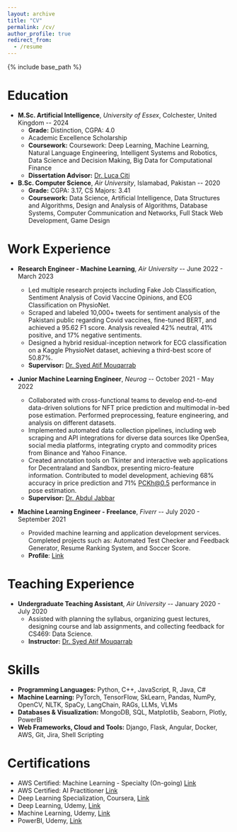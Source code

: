 ```yaml
---
layout: archive
title: "CV"
permalink: /cv/
author_profile: true
redirect_from:
  - /resume
---
```


{% include base_path %}

Education
======
* <strong>M.Sc. Artificial Intelligence</strong>, <i>University of Essex</i>, Colchester, United Kingdom -- 2024
  * <strong>Grade:</strong> Distinction, CGPA: 4.0
  * Academic Excellence Scholarship
  * <strong>Coursework:</strong> Coursework: Deep Learning, Machine Learning, Natural Language Engineering, Intelligent Systems and Robotics, Data Science and Decision Making, Big Data for Computational Finance
  * <strong>Dissertation Advisor:</strong> <a href="https://www.essex.ac.uk/people/CITIL35902/Luca-Citi" target="_blank">Dr. Luca Citi</a>
* <strong>B.Sc. Computer Science</strong>, <i>Air University</i>, Islamabad, Pakistan -- 2020
  * <strong>Grade:</strong> CGPA: 3.17, CS Majors: 3.41
  * <strong>Coursework:</strong> Data Science, Artificial Intelligence, Data Structures and Algorithms, Design and Analysis of Algorithms, Database Systems, Computer Communication and Networks, Full Stack Web Development, Game Design

Work Experience
======
* <strong>Research Engineer - Machine Learning</strong>, <i>Air University</i> -- June 2022 - March 2023 
  * Led multiple research projects including Fake Job Classification, Sentiment Analysis of Covid Vaccine Opinions, and ECG Classification on PhysioNet.
  * Scraped and labeled 10,000+ tweets for sentiment analysis of the Pakistani public regarding Covid vaccines, fine-tuned BERT, and achieved a 95.62 F1 score. Analysis revealed 42% neutral, 41% positive, and 17% negative sentiments.
  * Designed a hybrid residual-inception network for ECG classification on a Kaggle PhysioNet dataset, achieving a third-best score of 50.87%.
  * <strong>Supervisor:</strong> <a href="https://scholar.google.com.pk/citations?user=Rrs55QEAAAAJ&hl=en" target="_blank">Dr. Syed Atif Mouqarrab</a>

* <strong>Junior Machine Learning Engineer</strong>, <i>Neurog</i> -- October 2021 - May 2022
  * Collaborated with cross-functional teams to develop end-to-end data-driven solutions for NFT price prediction and multimodal in-bed pose estimation. Performed preprocessing, feature engineering, and analysis on different datasets.
  * Implemented automated data collection pipelines, including web scraping and API integrations for diverse data sources like OpenSea, social media platforms, integrating crypto and commodity prices from Binance and Yahoo Finance.
  * Created annotation tools on Tkinter and interactive web applications for Decentraland and Sandbox, presenting micro-feature information. Contributed to model development, achieving 68% accuracy in price prediction and 71% PCKh@0.5 performance in pose estimation.
  * <strong>Supervisor:</strong> <a href="https://neurog.ai/our-team/dr-abdul-jabbar/" target="_blank">Dr. Abdul Jabbar</a>

* <strong>Machine Learning Engineer - Freelance</strong>, <i>Fiverr</i> -- July 2020 - September 2021
  * Provided machine learning and application development services. Completed projects such as: Automated Test Checker and Feedback Generator, Resume Ranking System, and Soccer Score.
  * <strong>Profile</strong>: <a href="https://www.fiverr.com/abuba8" target="_blank">Link</a>

Teaching Experience
======
* <strong>Undergraduate Teaching Assistant</strong>, <i>Air University</i> -- January 2020 - July 2020 
  * Assisted with planning the syllabus, organizing guest lectures, designing course and lab assignments, and collecting feedback for CS469: Data Science.
  * <strong>Instructor:</strong> <a href="https://scholar.google.com.pk/citations?user=Rrs55QEAAAAJ&hl=en" target="_blank">Dr. Syed Atif Mouqarrab</a>
  
Skills
======
* <strong>Programming Languages:</strong> Python, C++, JavaScript, R, Java, C#
* <strong>Machine Learning:</strong> PyTorch, TensorFlow, SkLearn, Pandas, NumPy, OpenCV, NLTK, SpaCy, LangChain, RAGs, LLMs, VLMs
* <strong>Databases & Visualization:</strong> MongoDB, SQL, Matplotlib, Seaborn, Plotly, PowerBI
* <strong>Web Frameworks, Cloud and Tools:</strong> Django, Flask, Angular, Docker, AWS, Git, Jira, Shell Scripting 

Certifications
======
* AWS Certified: Machine Learning - Specialty (On-going) <a href="https://aws.amazon.com/certification/certified-machine-learning-specialty/" target="_blank">Link</a>
* AWS Certified: AI Practitioner <a href="https://aws.amazon.com/certification/certified-ai-practitioner/" target="_blank">Link</a>
* Deep Learning Specialization, Coursera, <a href="https://www.coursera.org/account/accomplishments/verify/5KZ9S5QRAXXZ" target="_blank">Link</a>
* Deep Learning, Udemy, <a href="https://www.udemy.com/certificate/UC-9a28902a-8dd3-4c0b-aedf-e363bc728714/" target="_blank">Link</a>
* Machine Learning, Udemy, <a href="https://www.udemy.com/certificate/UC-9a28902a-8dd3-4c0b-aedf-e363bc728714/" target="_blank">Link</a>
* PowerBI, Udemy, <a href="https://www.udemy.com/certificate/UC-14b4062b-b216-4f45-bf12-925f7778cf4e/" target="_blank">Link</a>

<!-- Publications
======
  <ul>{% for post in site.publications reversed %}
    {% include archive-single-cv.html %}
  {% endfor %}</ul>
  
Talks
======
  <ul>{% for post in site.talks reversed %}
    {% include archive-single-talk-cv.html  %}
  {% endfor %}</ul> -->
  
<!-- Teaching
======
  <ul>{% for post in site.teaching reversed %}
    {% include archive-single-cv.html %}
  {% endfor %}</ul> -->
  
<!-- Service and leadership
======
* Currently signed in to 43 different slack teams -->
